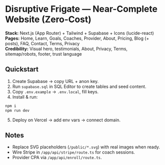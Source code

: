 # Disruptive Frigate — Near-Complete Website (Zero-Cost)

**Stack:** Next.js (App Router) + Tailwind + Supabase + Icons (lucide-react)  
**Pages:** Home, Learn, Goals, Coaches, Provider, About, Pricing, Blog (+ posts), FAQ, Contact, Terms, Privacy  
**Credibility:** Visual hero, testimonials, About, Privacy, Terms, sitemap/robots, footer, trust language

## Quickstart
1. Create Supabase → copy URL + anon key.  
2. Run `supabase.sql` in SQL Editor to create tables and seed content.  
3. Copy `.env.example` → `.env.local`, fill keys.  
4. Install & run:
```bash
npm i
npm run dev
```
5. Deploy on Vercel → add env vars → connect domain.

## Notes
- Replace SVG placeholders (`/public/*.svg`) with real images when ready.
- Wire Stripe in `/app/api/stripe/route.ts` for coach sessions.
- Provider CPA via `/app/api/enroll/route.ts`.
